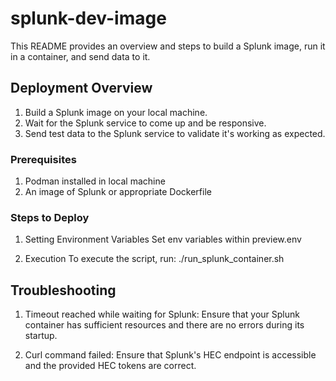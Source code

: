 # splunk-dev-image

This README provides an overview and steps to build a Splunk image, run it in a container, and send data to it.

## Deployment Overview

1. Build a Splunk image on your local machine.
2. Wait for the Splunk service to come up and be responsive.
3. Send test data to the Splunk service to validate it's working as expected.

### Prerequisites

1. Podman installed in local machine
2. An image of Splunk or appropriate Dockerfile

### Steps to Deploy
1. Setting Environment Variables
    Set env variables within preview.env

2. Execution
    To execute the script, run:
        ./run_splunk_container.sh

## Troubleshooting

1. Timeout reached while waiting for Splunk: Ensure that your Splunk container has sufficient resources and there are no errors during its startup.

2. Curl command failed: Ensure that Splunk's HEC endpoint is accessible and the provided HEC tokens are correct.

